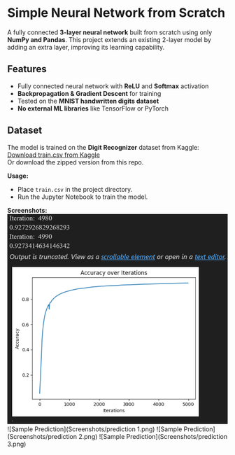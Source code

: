# Simple Neural Network from Scratch

A fully connected **3-layer neural network** built from scratch using only **NumPy and Pandas**. This project extends an existing 2-layer model by adding an extra layer, improving its learning capability.

## Features
- Fully connected neural network with **ReLU** and **Softmax** activation  
- **Backpropagation & Gradient Descent** for training  
- Tested on the **MNIST handwritten digits dataset**  
- **No external ML libraries** like TensorFlow or PyTorch  

## Dataset
The model is trained on the **Digit Recognizer** dataset from Kaggle:  
[Download train.csv from Kaggle](https://www.kaggle.com/c/digit-recognizer/data?select=train.csv)  
Or download the zipped version from this repo.

**Usage:**
- Place `train.csv` in the project directory.  
- Run the Jupyter Notebook to train the model.  

**Screenshots:**
![Sample Prediction](Screenshots/Accuracy%20graph.png)
![Sample Prediction](Screenshots/prediction 1.png)
![Sample Prediction](Screenshots/prediction 2.png)
![Sample Prediction](Screenshots/prediction 3.png)

